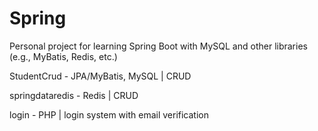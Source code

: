 # Spring
Personal project for learning Spring Boot with MySQL and other libraries (e.g., MyBatis, Redis, etc.)

StudentCrud -       JPA/MyBatis, MySQL | CRUD

springdataredis -   Redis | CRUD

login -             PHP | login system with email verification
